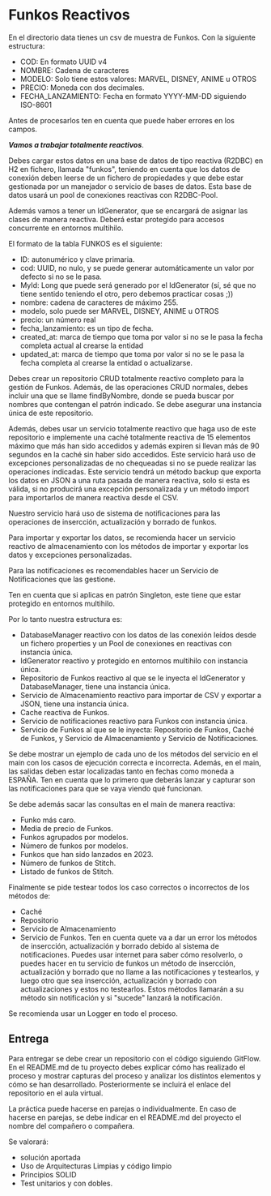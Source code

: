 # Funkos Reactivos

En el directorio data tienes un csv de muestra de Funkos. Con la siguiente estructura:
- COD: En formato UUID v4
- NOMBRE: Cadena de caracteres
- MODELO: Solo tiene estos valores: MARVEL, DISNEY, ANIME u OTROS
- PRECIO: Moneda con dos decimales.
- FECHA_LANZAMIENTO: Fecha en formato YYYY-MM-DD siguiendo ISO-8601

Antes de procesarlos ten en cuenta que puede haber errores en los campos.

***Vamos a trabajar totalmente reactivos***.

Debes cargar estos datos en una base de datos de tipo reactiva (R2DBC) en H2 en fichero, llamada "funkos", teniendo en cuenta que los datos de conexión deben leerse de un fichero de propiedades y que debe estar gestionada por un manejador o servicio de bases de datos. Esta base de datos usará un pool de conexiones reactivas con R2DBC-Pool.

Además vamos a tener un IdGenerator, que se encargará de asignar las clases de manera reactiva. Deberá estar protegido para accesos concurrente en entornos multihilo.

El formato de la tabla FUNKOS es el siguiente:
- ID: autonumérico y clave primaria.
- cod: UUID, no nulo, y se puede generar automáticamente un valor por defecto si no se le pasa.
- MyId: Long que puede será generado por el IdGenerator (sí, sé que no tiene sentido teniendo el otro, pero debemos practicar cosas ;))
- nombre: cadena de caracteres de máximo 255.
- modelo, solo puede ser MARVEL, DISNEY, ANIME u OTROS
- precio: un número real
- fecha_lanzamiento: es un tipo de fecha.
- created_at: marca de tiempo que toma por valor si no se le pasa la fecha completa actual al crearse la entidad
- updated_at: marca de tiempo que toma por valor si no se le pasa la fecha completa al crearse la entidad o actualizarse.

Debes crear un repositorio CRUD totalmente reactivo completo para la gestión de Funkos. Además, de las operaciones CRUD normales, debes incluir una que se llame findByNombre, donde se pueda buscar por nombres que contengan el patrón indicado. Se debe asegurar una instancia única de este repositorio. 

Además, debes usar un servicio totalmente reactivo que haga uso de este repositorio e implemente una caché totalmente reactiva de 15 elementos máximo que más han sido accedidos y además expiren si llevan más de 90 segundos en la caché sin haber sido accedidos. Este servicio hará uso de excepciones personalizadas de no chequeadas si no se puede realizar las operaciones indicadas.
Este servicio tendrá un método backup que exporta los datos en JSON a una ruta pasada de manera reactiva, solo si esta es válida, si no producirá una excepción personalizada y un método import para importarlos de manera reactiva desde el CSV. 

Nuestro servicio hará uso de sistema de notificaciones para las operaciones de insercción, actualización y borrado de funkos.

Para importar y exportar los datos, se recomienda hacer un servicio reactivo de almacenamiento con los métodos de importar y exportar los datos y excepciones personalizadas.

Para las notificaciones es recomendables hacer un Servicio de Notificaciones que las gestione.

Ten en cuenta que si aplicas en patrón Singleton, este tiene que estar protegido en entornos multihilo.

Por lo tanto nuestra estructura es:
- DatabaseManager reactivo con los datos de las conexión leídos desde un fichero properties y un Pool de conexiones en reactivas con instancia única.
- IdGenerator reactivo y protegido en entornos multihilo con instancia única.
- Repositorio de Funkos reactivo al que se le inyecta el IdGenerator y DatabaseManager, tiene una instancia única.
- Servicio de Almacenamiento reactivo para importar de CSV y exportar a JSON, tiene una instancia única.
- Cache reactiva de Funkos.
- Servicio de notificaciones reactivo para Funkos con instancia única.
- Servicio de Funkos al que se le inyecta: Repositorio de Funkos, Caché de Funkos, y Servicio de Almacenamiento y Servicio de Notificaciones. 


Se debe mostrar un ejemplo de cada uno de los métodos del servicio en el main con los casos de ejecución correcta e incorrecta. Además, en el main, las salidas deben estar localizadas tanto en fechas como moneda a ESPAÑA. Ten en cuenta que lo primero que deberás lanzar y capturar son las notificaciones para que se vaya viendo qué funcionan.

Se debe además sacar las consultas en el main de manera reactiva:
- Funko más caro.
- Media de precio de Funkos.
- Funkos agrupados por modelos.
- Número de funkos por modelos.
- Funkos que han sido lanzados en 2023.
- Número de funkos de Stitch.
- Listado de funkos de Stitch.

Finalmente se pide testear todos los caso correctos o incorrectos de los métodos de:
- Caché
- Repositorio
- Servicio de Almacenamiento
- Servicio de Funkos. Ten en cuenta quete va a dar un error los métodos de insercción, actualización y borrado debido al sistema de notificaciones. Puedes usar internet para saber cómo resolverlo, o puedes hacer en tu servicio de funkos un método de insercción, actualización y borrado que no llame a las notificaciones y testearlos, y luego otro que sea insercción, actualización y borrado con actualizaciones y estos no testearlos. Estos métodos llamarán a su método sin notificación y si "sucede" lanzará la notificación.
  
Se recomienda usar un Logger en todo el proceso.

## Entrega

Para entregar se debe crear un repositorio con el código siguiendo GitFlow. En el README.md de tu proyecto debes explicar cómo has realizado el proceso y mostrar capturas del proceso y analizar los distintos elementos y cómo se han desarrollado. Posteriormente se incluirá el enlace del repositorio en el aula virtual.

La práctica puede hacerse en parejas o individualmente. En caso de hacerse en parejas, se debe indicar en el README.md del proyecto el nombre del compañero o compañera.

Se valorará:
- solución aportada
- Uso de Arquitecturas Limpias y código limpio
- Principios SOLID
- Test unitarios y con dobles.


